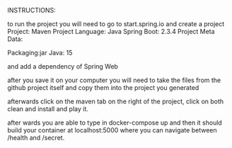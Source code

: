 INSTRUCTIONS:

to run the project you will need to go to start.spring.io and create a project 
Project: Maven Project
Language: Java
Spring Boot: 2.3.4
Project Meta Data:

Packaging:jar
Java: 15

and add a dependency of   Spring Web

after you save it on your computer
you will need to take the files from the github project itself and copy them into the project you generated

afterwards click on the maven tab on the right of the project, click on both clean and install and play it.

after wards you are able to type in docker-compose up and then it should build your container at localhost:5000 where 
you can navigate between /health and /secret.